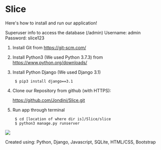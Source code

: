# Slice

Here's how to install and run our application!

Superuser info to access the database (/admin)
    Username: admin
    Password: slice123

1) Install Git from https://git-scm.com/

2) Install Python3 (We used Python 3.7.3) from https://www.python.org/downloads/

3) Install Python Django (We used Django 3.1)

        $ pip3 install django==3.1
        
4) Clone our Repository from github (with HTTPS):

    https://github.com/Jondini/Slice.git
    
5) Run app through terminal

        $ cd [location of where dir is]/Slice/slice
        $ python3 manage.py runserver

![](https://user-images.githubusercontent.com/60593060/100831905-8b413580-341b-11eb-8b2f-78cc878432ed.png)

Created using:
Python, Django, Javascript, SQLite, HTML/CSS, Bootstrap
